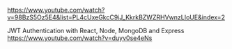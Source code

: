 https://www.youtube.com/watch?v=98BzS5Oz5E4&list=PL4cUxeGkcC9iJ_KkrkBZWZRHVwnzLIoUE&index=2

JWT Authentication with React, Node, MongoDB and Express
https://www.youtube.com/watch?v=duyv0se4eNs
